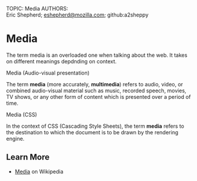 TOPIC: Media
AUTHORS: Eric Shepherd; eshepherd@mozilla.com; github:a2sheppy

# Media

The term media is an overloaded one when talking about the web. It takes on
different meanings depdnding on context.

Media (Audio-visual presentation)

The term **media** (more accurately, **multimedia**) refers to audio, video, or combined audio-visual
material such as music, recorded speech, movies, TV shows, or any other form of
content which is presented over a period of time.

Media (CSS)

In the context of CSS (Cascading Style Sheets), the term **media** refers to the destination to which
the document is to be drawn by the rendering engine.

## Learn More

- [Media](https://en.wikipedia.org/wiki/https://en.wikipedia.org/wiki/Media) on Wikipedia
